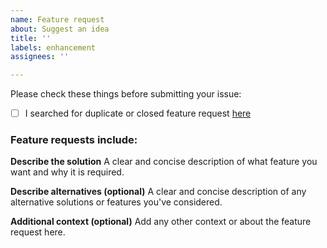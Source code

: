 ```yaml
---
name: Feature request
about: Suggest an idea
title: ''
labels: enhancement
assignees: ''

---
```


Please check these things before submitting your issue:

- [ ] I searched for duplicate or closed feature request [here](https://github.com/PuneetGopinath/Sanitizers/issues?q=is%3Aissue)

### Feature requests include:

**Describe the solution**
A clear and concise description of what feature you want and why it is required.

**Describe alternatives (optional)**
A clear and concise description of any alternative solutions or features you've considered.

<!--**Screenshots (optional)**
If applicable, add screenshots to help explain your problem.
**Note:** If you can't upload files then use [GoFile](https://gofile.io/uploadFiles) or [WeTransfer](https://wetransfer.com/upload)-->

**Additional context (optional)**
Add any other context or about the feature request here.
